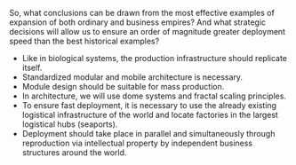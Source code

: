 So, what conclusions can be drawn from the most effective examples of expansion of both ordinary and business empires? And what strategic decisions will allow us to ensure an order of magnitude greater deployment speed than the best historical examples?

- Like in biological systems, the production infrastructure should replicate itself.
- Standardized modular and mobile architecture is necessary.
- Module design should be suitable for mass production.
- In architecture, we will use dome systems and fractal scaling principles.
- To ensure fast deployment, it is necessary to use the already existing logistical infrastructure of the world and locate factories in the largest logistical hubs (seaports).
- Deployment should take place in parallel and simultaneously through reproduction via intellectual property by independent business structures around the world.